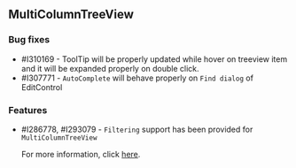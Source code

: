 ## MultiColumnTreeView

### Bug fixes

* \#I310169 - ToolTip will be properly updated while hover on treeview item and it will be expanded properly on double click.
* \#I307771 - `AutoComplete` will behave properly on `Find dialog` of EditControl

### Features

* \#I286778, \#I293079 - `Filtering` support has been provided for `MultiColumnTreeView`

  For more information, click [here](https://help.syncfusion.com/windowsforms/multicolumn-treeview/filtering).